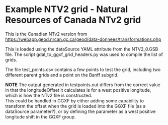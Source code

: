 Example NTV2 grid - Natural Resources of Canada NTv2 grid
====================================================================

This is the Canadian NTv2 version from <https://webapp.geod.nrcan.gc.ca/geod/data-donnees/transformations.php>

This is loaded using the dataSource YAML attribute from the NTV2_0.GSB file.  The script gdal_to_ggxf_grid_headers.py was used to compile the list of grids.

The file test_points.csv contains a few points to test the grid, including two different parent grids and a point on the Banff subgrid.

<b>NOTE</b>  The output generated in testpoints.out differs from the correct value in that the longitudeOffset it calculates is for a west positive longitude, which is how the NTv2 file is constructed.  
This could be handled in GGXF by either adding some capability to transform the offset when the grid is loaded into the GGXF file (as a dataSource parameter?), or by defining the parameter as a west positive longitude shift in the GGXF group.
